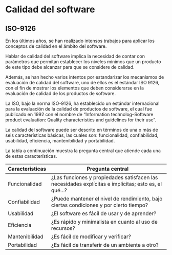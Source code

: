 # Calidad del software #

## ISO-9126 ##

En los últimos años, se han realizado intensos trabajos para aplicar los conceptos de calidad en el ámbito del software.

Hablar de calidad del software implica la necesidad de contar con parámetros que permitan establecer los niveles mínimos que un producto de este tipo debe alcanzar
para que se considere de calidad.

Además, se han hecho varios intentos por estandarizar los mecanismos de evaluación de calidad del software, uno de ellos es el estándar ISO 9126, con el fin de mostrar los elementos que deben considerarse en la evaluación de calidad de los productos de software.

La ISO, bajo la norma ISO-9126, ha establecido un estándar internacional para la evaluación de la calidad de productos de software, el cual fue publicado en 1992 con el nombre de “Information technolog–Software product evaluation: Quality characteristics and guidelines for their use”.

La calidad del software puede ser descrito en términos de una o más de seis características básicas, las cuales son: funcionalidad, confiabilidad, usabilidad, eficiencia, mantenibilidad y portabilidad.

La tabla a continuación muestra la pregunta central que atiende cada una de estas características.

| Características | Pregunta central |
| ----------- | ----------- |
| Funcionalidad | ¿Las funciones y propiedades satisfacen las necesidades explícitas e implícitas; esto es, el qué…? |
| Confiabilidad | ¿Puede mantener el nivel de rendimiento, bajo ciertas condiciones y por cierto tiempo? |
| Usabilidad | ¿El software es fácil de usar y de aprender? |
| Eficiencia | ¿Es rápido y minimalista en cuanto al uso de recursos? |
| Mantenibilidad | ¿Es fácil de modificar y verificar? |
| Portabilidad | ¿Es fácil de transferir de un ambiente a otro? |
